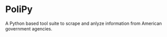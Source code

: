 # PoliPy
A Python based tool suite to scrape and anlyze information from American government agencies.
